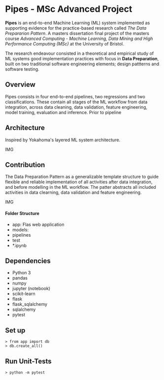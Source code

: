 # Pipes - MSc Advanced Project

**Pipes** is an end-to-end Machine Learning (ML) system implemented as supporting evidence for the practice-based research called  *The Data Prepararion Pattern*. A masters dissertation final project of the masters course *Advanced Computing - Machine Learning, Data Mining and High Performance Computing (MSc)* at the University of Bristol.

The research endeavour consisted in a theoretical and empirical study of ML systems good implementation practices with focus in **Data Preparation**, built on two traditional software engineering elements; design pattterns and software testing.

## Overview
Pipes consists in four end-to-end pipelines, two regressions and two classifications. These contain all stages of the ML workflow from data integration, across data cleaning, data validation, feature engineering, model training, evaluation and inference. Prior to pipeline 

## Architecture
Inspired by Yokahoma's layered ML system architecture.

IMG

## Contribution
The Data Preparation Pattern as a generalizable template structure to guide flexible and reliable implementation of all activities after data integration, and before modelling in the ML workflow. The patter abstracts all included activities in data clearning, data validation and feature engineering.

IMG

#### Folder Structure
- app: Flas web application
- models: 
- pipelines
- test
- *.ipynb

## Dependencies 
- Python 3
- pandas
- numpy
- jupyter (notebook)
- scikit-learn
- flask
- flask_sqlalchemy
- sqlalchemy
- pytest

## Set up
```
> from app import db
> db.create_all()
```

## Run Unit-Tests
```
> python -m pytest

```